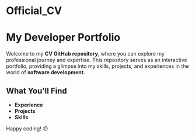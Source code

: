 # Official_CV
<h1>My Developer Portfolio</h1>


Welcome to my <strong>CV GitHub repository</strong>, where you can explore my professional journey and expertise. This repository serves as an interactive portfolio, providing a glimpse into my skills, projects, and experiences in the world of <strong>software development.</strong>

<h2>What You'll Find</h2>
  <ul>
    <li><strong>Experience</strong></li>
    <li><strong>Projects</strong></li>
    <li><strong>Skills</strong></li>
  </ul>
  
Happy coding! :D
